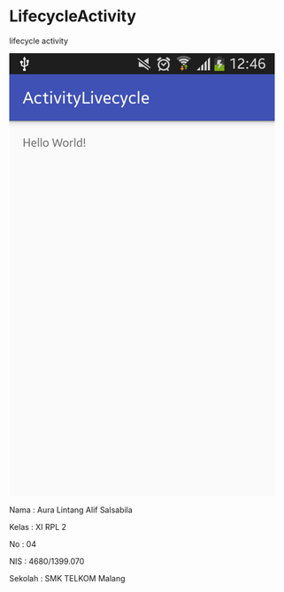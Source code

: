 # LifecycleActivity
lifecycle activity

![screenshoot](https://github.com/auralntng/LifecycleActivity/blob/master/Screenshot_2016-10-12-12-46-03.png?raw=true)

Nama : Aura Lintang Alif Salsabila

Kelas : XI RPL 2

No : 04

NIS : 4680/1399.070

Sekolah : SMK TELKOM Malang
